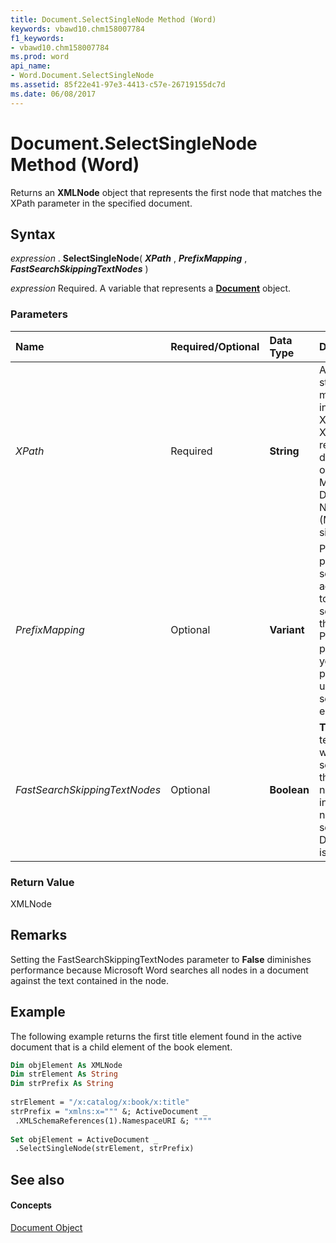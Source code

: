 ```yaml
---
title: Document.SelectSingleNode Method (Word)
keywords: vbawd10.chm158007784
f1_keywords:
- vbawd10.chm158007784
ms.prod: word
api_name:
- Word.Document.SelectSingleNode
ms.assetid: 85f22e41-97e3-4413-c57e-26719155dc7d
ms.date: 06/08/2017
---
```



# Document.SelectSingleNode Method (Word)

Returns an  **XMLNode** object that represents the first node that matches the XPath parameter in the specified document.


## Syntax

 _expression_ . **SelectSingleNode**( **_XPath_** , **_PrefixMapping_** , **_FastSearchSkippingTextNodes_** )

 _expression_ Required. A variable that represents a **[Document](Word.Document.md)** object.


### Parameters



|**Name**|**Required/Optional**|**Data Type**|**Description**|
|:-----|:-----|:-----|:-----|
| _XPath_|Required| **String**|A valid XPath string. For more information on XPath, see the XPath reference documentation on the Microsoft Developer Network (MSDN) Web site.|
| _PrefixMapping_|Optional| **Variant**|Provides the prefix in the schema against which to perform the search. Use the PrefixMapping parameter if your XPath parameter uses names to search for elements.|
| _FastSearchSkippingTextNodes_|Optional| **Boolean**| **True** skips all text nodes while searching for the specified node. **False** includes text nodes in the search. Default value is **True** .|

### Return Value

XMLNode


## Remarks

Setting the FastSearchSkippingTextNodes parameter to  **False** diminishes performance because Microsoft Word searches all nodes in a document against the text contained in the node.


## Example

The following example returns the first title element found in the active document that is a child element of the book element.


```vb
Dim objElement As XMLNode 
Dim strElement As String 
Dim strPrefix As String 
 
strElement = "/x:catalog/x:book/x:title" 
strPrefix = "xmlns:x=""" &; ActiveDocument _ 
 .XMLSchemaReferences(1).NamespaceURI &; """" 
 
Set objElement = ActiveDocument _ 
 .SelectSingleNode(strElement, strPrefix)
```


## See also


#### Concepts


[Document Object](Word.Document.md)

